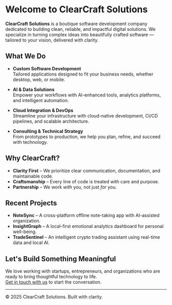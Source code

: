 # Welcome to ClearCraft Solutions

**ClearCraft Solutions** is a boutique software development company dedicated to building clean, reliable, and impactful digital solutions. We specialize in turning complex ideas into beautifully crafted software — tailored to your vision, delivered with clarity.

## What We Do

- **Custom Software Development**  
  Tailored applications designed to fit your business needs, whether desktop, web, or mobile.

- **AI & Data Solutions**  
  Empower your workflows with AI-enhanced tools, analytics platforms, and intelligent automation.

- **Cloud Integration & DevOps**  
  Streamline your infrastructure with cloud-native development, CI/CD pipelines, and scalable architecture.

- **Consulting & Technical Strategy**  
  From prototypes to production, we help you plan, refine, and succeed with technology.

## Why ClearCraft?

- **Clarity First** – We prioritize clear communication, documentation, and maintainable code.
- **Craftsmanship** – Every line of code is treated with care and purpose.
- **Partnership** – We work *with* you, not just *for* you.

## Recent Projects

- **NoteSync** – A cross-platform offline note-taking app with AI-assisted organization.
- **InsightGraph** – A local-first emotional analytics dashboard for personal well-being.
- **TradeSentinel** – An intelligent crypto trading assistant using real-time data and local AI.

## Let's Build Something Meaningful

We love working with startups, entrepreneurs, and organizations who are ready to bring thoughtful technology to life.  
[Get in touch with us](mailto:contact@clearcraft.dev) to start the conversation.

---

© 2025 ClearCraft Solutions. Built with clarity.
